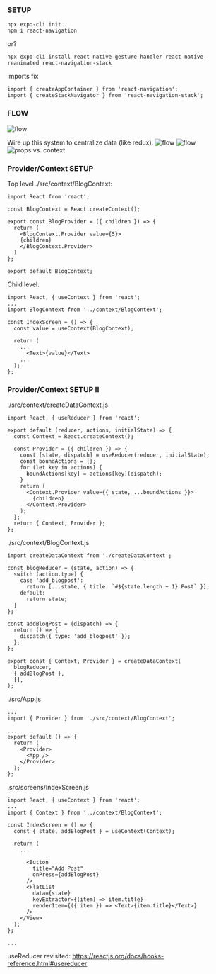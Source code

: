 ### SETUP
```
npx expo-cli init .
npm i react-navigation
```
or?
```
npx expo-cli install react-native-gesture-handler react-native-reanimated react-navigation-stack
```
imports fix 
```
import { createAppContainer } from 'react-navigation';
import { createStackNavigator } from 'react-navigation-stack';
```

### FLOW

![flow](https://i.imgur.com/snQW95Z.png)

Wire up this system to centralize data (like redux):
![flow](https://i.imgur.com/KIs4WJG.png)
![flow](https://i.imgur.com/ErLKB78.png)
![props vs. context](https://i.imgur.com/36mSjN1.png)

### Provider/Context SETUP

Top level ./src/context/BlogContext:
```
import React from 'react';

const BlogContext = React.createContext();

export const BlogProvider = ({ children }) => {
  return (
    <BlogContext.Provider value={5}>
    {children}
    </BlogContext.Provider>
  )
};

export default BlogContext;
```

Child level:
```
import React, { useContext } from 'react';
...
import BlogContext from '../context/BlogContext';

const IndexScreen = () => {
  const value = useContext(BlogContext);

  return (
    ...
      <Text>{value}</Text>
    ...
  );
};
```

### Provider/Context SETUP II
./src/context/createDataContext.js
```
import React, { useReducer } from 'react';

export default (reducer, actions, initialState) => {
  const Context = React.createContext();

  const Provider = ({ children }) => {
    const [state, dispatch] = useReducer(reducer, initialState);
    const boundActions = {};
    for (let key in actions) {
      boundActions[key] = actions[key](dispatch);
    }
    return (
      <Context.Provider value={{ state, ...boundActions }}>
        {children}
      </Context.Provider>
    );
  };
  return { Context, Provider };
};
```

./src/context/BlogContext.js
```
import createDataContext from './createDataContext';

const blogReducer = (state, action) => {
  switch (action.type) {
    case 'add_blogpost':
      return [...state, { title: `#${state.length + 1} Post` }];
    default:
      return state;
  }
};

const addBlogPost = (dispatch) => {
  return () => {
    dispatch({ type: 'add_blogpost' });
  };
};

export const { Context, Provider } = createDataContext(
  blogReducer,
  { addBlogPost },
  [],
);
```

./src/App.js
```
...
import { Provider } from './src/context/BlogContext';

...
export default () => {
  return (
    <Provider>
      <App />
    </Provider>
  );
};

```

.src/screens/IndexScreen.js
```
import React, { useContext } from 'react';
...
import { Context } from '../context/BlogContext';

const IndexScreen = () => {
  const { state, addBlogPost } = useContext(Context);

  return (
    ...
  
      <Button
        title="Add Post"
        onPress={addBlogPost}
      />
      <FlatList
        data={state}
        keyExtractor={(item) => item.title}
        renderItem={({ item }) => <Text>{item.title}</Text>}
      />
    </View>
  );
};

...
```

useReducer revisited: 
https://reactjs.org/docs/hooks-reference.html#usereducer